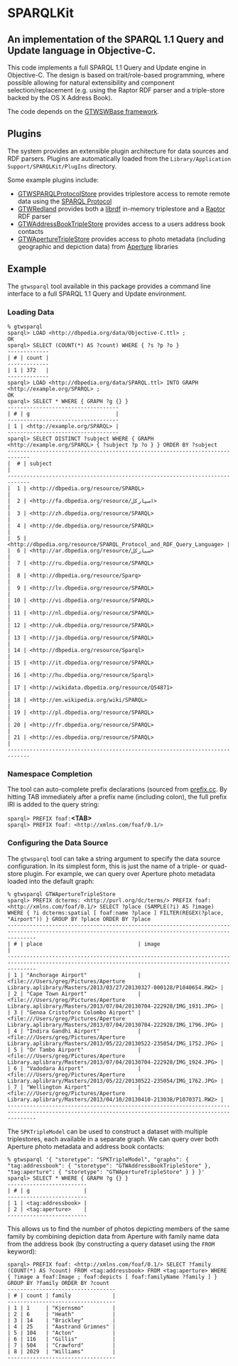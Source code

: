 SPARQLKit
=========

An implementation of the SPARQL 1.1 Query and Update language in Objective-C.
---------------

This code implements a full SPARQL 1.1 Query and Update engine in Objective-C.
The design is based on trait/role-based programming, where possible
allowing for natural extensibility and component selection/replacement
(e.g. using the Raptor RDF parser and a triple-store backed by the OS X Address Book).

The code depends on the [GTWSWBase framework](https://github.com/kasei/GTWSWBase).

Plugins
-------

The system provides an extensible plugin architecture for data sources and RDF parsers.
Plugins are automatically loaded from the `Library/Application Support/SPARQLKit/PlugIns` directory.

Some example plugins include:

* [GTWSPARQLProtocolStore](https://github.com/kasei/GTWSPARQLProtocolStore) provides triplestore access to remote remote data using the [SPARQL Protocol](http://www.w3.org/TR/sparql11-protocol/)
* [GTWRedland](https://github.com/kasei/GTWRedland) provides both a [librdf](http://librdf.org) in-memory triplestore and a [Raptor](http://librdf.org/raptor/) RDF parser
* [GTWAddressBookTripleStore](https://github.com/kasei/GTWAddressBookTripleStore) provides access to a users address book contacts
* [GTWApertureTripleStore](https://github.com/kasei/GTWApertureTripleStore) provides access to photo metadata (including geographic and depiction data) from [Aperture](http://www.apple.com/aperture/) libraries


Example
-------

The `gtwsparql` tool available in this package provides a command line interface to a
full SPARQL 1.1 Query and Update environment.

### Loading Data

```
% gtwsparql
sparql> LOAD <http://dbpedia.org/data/Objective-C.ttl> ;
OK
sparql> SELECT (COUNT(*) AS ?count) WHERE { ?s ?p ?o }
-------------
| # | count | 
-------------
| 1 | 372   | 
-------------
sparql> LOAD <http://dbpedia.org/data/SPARQL.ttl> INTO GRAPH <http://example.org/SPARQL> ;
OK
sparql> SELECT * WHERE { GRAPH ?g {} }
-----------------------------------
| # | g                           | 
-----------------------------------
| 1 | <http://example.org/SPARQL> | 
-----------------------------------
sparql> SELECT DISTINCT ?subject WHERE { GRAPH <http://example.org/SPARQL> { ?subject ?p ?o } } ORDER BY ?subject
-----------------------------------------------------------------------------
|  # | subject                                                              | 
-----------------------------------------------------------------------------
|  1 | <http://dbpedia.org/resource/SPARQL>                                 | 
|  2 | <http://fa.dbpedia.org/resource/اسپارکل>                             | 
|  3 | <http://zh.dbpedia.org/resource/SPARQL>                              | 
|  4 | <http://de.dbpedia.org/resource/SPARQL>                              | 
|  5 | <http://dbpedia.org/resource/SPARQL_Protocol_and_RDF_Query_Language> | 
|  6 | <http://ar.dbpedia.org/resource/سباركل>                              | 
|  7 | <http://ru.dbpedia.org/resource/SPARQL>                              | 
|  8 | <http://dbpedia.org/resource/Sparq>                                  | 
|  9 | <http://lv.dbpedia.org/resource/SPARQL>                              | 
| 10 | <http://vi.dbpedia.org/resource/SPARQL>                              | 
| 11 | <http://nl.dbpedia.org/resource/SPARQL>                              | 
| 12 | <http://uk.dbpedia.org/resource/SPARQL>                              | 
| 13 | <http://ja.dbpedia.org/resource/SPARQL>                              | 
| 14 | <http://dbpedia.org/resource/Sparql>                                 | 
| 15 | <http://it.dbpedia.org/resource/SPARQL>                              | 
| 16 | <http://hu.dbpedia.org/resource/Sparql>                              | 
| 17 | <http://wikidata.dbpedia.org/resource/Q54871>                        | 
| 18 | <http://en.wikipedia.org/wiki/SPARQL>                                | 
| 19 | <http://pl.dbpedia.org/resource/SPARQL>                              | 
| 20 | <http://fr.dbpedia.org/resource/SPARQL>                              | 
| 21 | <http://es.dbpedia.org/resource/SPARQL>                              | 
-----------------------------------------------------------------------------
```

### Namespace Completion

The tool can auto-complete prefix declarations (sourced from [prefix.cc](http://prefix.cc/).
By hitting TAB immediately after a prefix name (including colon), the full prefix IRI
is added to the query string:

`sparql> PREFIX foaf:`**&lt;TAB>**  
`sparql> PREFIX foaf: <http://xmlns.com/foaf/0.1/> `

### Configuring the Data Source

The `gtwsparql` tool can take a string argument to specify the data source configuration.
In its simplest form, this is just the name of a triple- or quad-store plugin.
For example, we can query over Aperture photo metadata loaded into the default graph:

```
% gtwsparql GTWApertureTripleStore
sparql> PREFIX dcterms: <http://purl.org/dc/terms/> PREFIX foaf: <http://xmlns.com/foaf/0.1/> SELECT ?place (SAMPLE(?i) AS ?image) WHERE { ?i dcterms:spatial [ foaf:name ?place ] FILTER(REGEX(?place, "Airport")) } GROUP BY ?place ORDER BY ?place
-----------------------------------------------------------------------------------------------------------------------------------------------------
| # | place                              | image                                                                                                    | 
-----------------------------------------------------------------------------------------------------------------------------------------------------
| 1 | "Anchorage Airport"                | <file:///Users/greg/Pictures/Aperture Library.aplibrary/Masters/2013/03/27/20130327-000128/P1040654.RW2> | 
| 2 | "Cape Town Airport"                | <file:///Users/greg/Pictures/Aperture Library.aplibrary/Masters/2013/07/04/20130704-222928/IMG_1931.JPG> | 
| 3 | "Genoa Cristoforo Colombo Airport" | <file:///Users/greg/Pictures/Aperture Library.aplibrary/Masters/2013/07/04/20130704-222928/IMG_1796.JPG> | 
| 4 | "Indira Gandhi Airport"            | <file:///Users/greg/Pictures/Aperture Library.aplibrary/Masters/2013/05/22/20130522-235054/IMG_1752.JPG> | 
| 5 | "Or Tambo Airport"                 | <file:///Users/greg/Pictures/Aperture Library.aplibrary/Masters/2013/07/04/20130704-222928/IMG_1924.JPG> | 
| 6 | "Vadodara Airport"                 | <file:///Users/greg/Pictures/Aperture Library.aplibrary/Masters/2013/05/22/20130522-235054/IMG_1762.JPG> | 
| 7 | "Wellington Airport"               | <file:///Users/greg/Pictures/Aperture Library.aplibrary/Masters/2013/04/10/20130410-213038/P1070371.RW2> | 
-----------------------------------------------------------------------------------------------------------------------------------------------------
```

The `SPKTripleModel` can be used to construct a dataset with multiple triplestores, each available in a separate graph.
We can query over both Aperture photo metadata and address book contacts:

```
% gtwsparql '{ "storetype": "SPKTripleModel", "graphs": { "tag:addressbook": { "storetype": "GTWAddressBookTripleStore" }, "tag:aperture": { "storetype": "GTWApertureTripleStore" } } }'
sparql> SELECT * WHERE { GRAPH ?g {} }
-------------------------
| # | g                 | 
-------------------------
| 1 | <tag:addressbook> | 
| 2 | <tag:aperture>    | 
-------------------------
```

This allows us to find the number of photos depicting members of the same family by combining depiction data from Aperture with family name data from the address book (by constructing a query dataset using the `FROM` keyword):

```
sparql> PREFIX foaf: <http://xmlns.com/foaf/0.1/> SELECT ?family (COUNT(*) AS ?count) FROM <tag:addressbook> FROM <tag:aperture> WHERE { ?image a foaf:Image ; foaf:depicts [ foaf:familyName ?family ] } GROUP BY ?family ORDER BY ?count
----------------------------------
| # | count | family             | 
----------------------------------
| 1 | 1     | "Kjernsmo"         | 
| 2 | 6     | "Heath"            | 
| 3 | 14    | "Brickley"         | 
| 4 | 25    | "Aastrand Grimnes" | 
| 5 | 104   | "Acton"            | 
| 6 | 116   | "Gillis"           | 
| 7 | 504   | "Crawford"         | 
| 8 | 2029  | "Williams"         | 
----------------------------------
```
